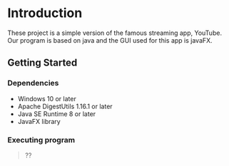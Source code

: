 # Introduction

These project is a simple version of the famous streaming app, YouTube. Our program is based on java and the GUI used for this app is javaFX.

## Getting Started

### Dependencies

* Windows 10 or later
* Apache DigestUtils 1.16.1 or later
* Java SE Runtime 8 or later
* JavaFX library

### Executing program

> ??
